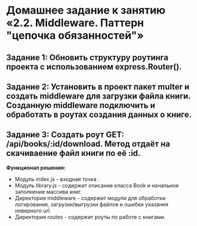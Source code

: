 # Домашнее задание к занятию «2.2. Middleware. Паттерн "цепочка обязанностей"»
## Задание 1: Обновить структуру роутинга проекта с использованием express.Router().
## Задание 2: Установить в проект пакет multer и создать middleware для загрузки файла книги. Созданную middleware подключить и обработать в роутах создания данных о книге.
## Задание 3: Создать роут GET: /api/books/:id/download. Метод отдаёт на скачиваение файл книги по её :id.

**Функционал решения:**
* Модуль index.js   - входная точка .
* Модуль library.js - содержит описание класса Book и начальное заполнение массива книг.
* Директория middleware - содержит модули для обработки логирования, загрузки/выгрузки файлов и ошибки указания неверного url.
* Директория routes     - содержит роуты по работе с книгами.